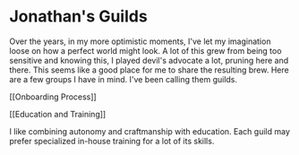 # Jonathan's Guilds
Over the years, in my more optimistic moments, I've let my imagination loose on how a perfect world might look. A lot of this grew from being too sensitive and knowing this, I played devil's advocate a lot, pruning here and there. This seems like a good place for me to share the resulting brew. Here are a few groups I have in mind. I've been calling them guilds.

[[Onboarding Process]]

[[Education and Training]]

I like combining autonomy and craftmanship with education. Each guild may prefer specialized in-house training for a lot of its skills. 